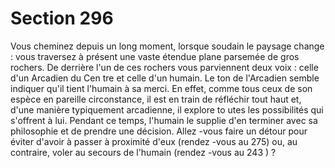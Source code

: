 # Section 296

Vous cheminez depuis un long moment, lorsque soudain le
paysage change : vous traversez à présent une vaste étendue
plane parsemée de gros rochers. De derrière l'un de ces rochers
vous parviennent deux voix : celle d'un Arcadien du Cen tre et
celle d'un humain. Le ton de l'Arcadien semble indiquer qu'il
tient l'humain à sa merci. En effet, comme tous ceux de son
espèce en pareille circonstance, il est en train de réfléchir tout
haut et, d'une manière typiquement arcadienne, il explore to utes
les possibilités qui s'offrent à lui. Pendant ce temps, l'humain le
supplie d'en terminer avec sa philosophie et de prendre une
décision. Allez -vous faire un détour pour éviter d'avoir à passer à
proximité d'eux (rendez -vous au 275) ou, au contraire, voler au
secours de l'humain (rendez -vous au 243 ) ?